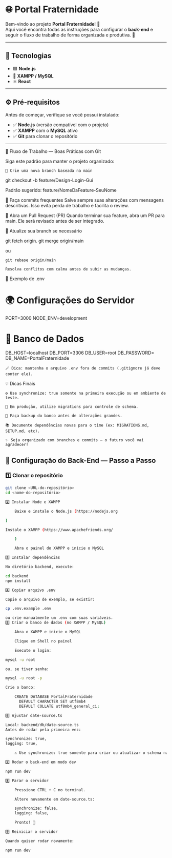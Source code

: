 # 🌐 Portal Fraternidade

Bem-vindo ao projeto **Portal Fraternidade**! 💫  
Aqui você encontra todas as instruções para configurar o **back-end** e seguir o fluxo de trabalho de forma organizada e produtiva. 🚀

---

## 🧩 Tecnologias

- 🟩 **Node.js**  
- 🐘 **XAMPP / MySQL**  
- ⚛️ **React**  

---

## ⚙️ Pré-requisitos

Antes de começar, verifique se você possui instalado:

- ✅ **Node.js** (versão compatível com o projeto)  
- ✅ **XAMPP** com o **MySQL** ativo  
- ✅ **Git** para clonar o repositório  

---

🌿 Fluxo de Trabalho — Boas Práticas com Git

Siga este padrão para manter o projeto organizado:

    🌱 Crie uma nova branch baseada na main

git checkout -b feature/Design-Login-Gui

Padrão sugerido: feature/NomeDaFeature-SeuNome

💾 Faça commits frequentes
Salve sempre suas alterações com mensagens descritivas.
Isso evita perda de trabalho e facilita o review.

🔄 Abra um Pull Request (PR)
Quando terminar sua feature, abra um PR para main.
Ele será revisado antes de ser integrado.

🧠 Atualize sua branch se necessário

git fetch origin.
git merge origin/main

ou

    git rebase origin/main

    Resolva conflitos com calma antes de subir as mudanças.

🧾 Exemplo de .env

# 🌍 Configurações do Servidor
PORT=3000
NODE_ENV=development

# 💾 Banco de Dados
DB_HOST=localhost
DB_PORT=3306
DB_USER=root
DB_PASSWORD=
DB_NAME=PortalFraternidade

    🪄 Dica: mantenha o arquivo .env fora de commits (.gitignore já deve conter ele).

💡 Dicas Finais

    ⚙️ Use synchronize: true somente na primeira execução ou em ambiente de teste.

    🧱 Em produção, utilize migrations para controle de schema.

    🧩 Faça backup do banco antes de alterações grandes.

    📚 Documente dependências novas para o time (ex: MIGRATIONS.md, SETUP.md, etc).

    ✨ Seja organizado com branches e commits — o futuro você vai agradecer!

## 🧱 Configuração do Back-End — Passo a Passo

### 1️⃣ Clonar o repositório
```bash
git clone <URL-do-repositório>
cd <nome-do-repositório>

2️⃣ Instalar Node e XAMPP

    Baixe e instale o Node.js (https://nodejs.org

)

Instale o XAMPP (https://www.apachefriends.org/

    )

    Abra o painel do XAMPP e inicie o MySQL

3️⃣ Instalar dependências

No diretório backend, execute:

cd backend
npm install

4️⃣ Copiar arquivo .env

Copie o arquivo de exemplo, se existir:

cp .env.example .env

ou crie manualmente um .env com suas variáveis.
5️⃣ Criar o banco de dados (no XAMPP / MySQL)

    Abra o XAMPP e inicie o MySQL

    Clique em Shell no painel

    Execute o login:

mysql -u root

ou, se tiver senha:

mysql -u root -p

Crie o banco:

    CREATE DATABASE PortalFraternidade
      DEFAULT CHARACTER SET utf8mb4
      DEFAULT COLLATE utf8mb4_general_ci;

6️⃣ Ajustar date-source.ts

Local: backend/db/date-source.ts
Antes de rodar pela primeira vez:

synchronize: true,
logging: true,

    ⚠️ Use synchronize: true somente para criar ou atualizar o schema na primeira execução!

7️⃣ Rodar o back-end em modo dev

npm run dev

8️⃣ Parar o servidor

    Pressione CTRL + C no terminal.

    Altere novamente em date-source.ts:

    synchronize: false,
    logging: false,

    Pronto! 🚦

9️⃣ Reiniciar o servidor

Quando quiser rodar novamente:

npm run dev


